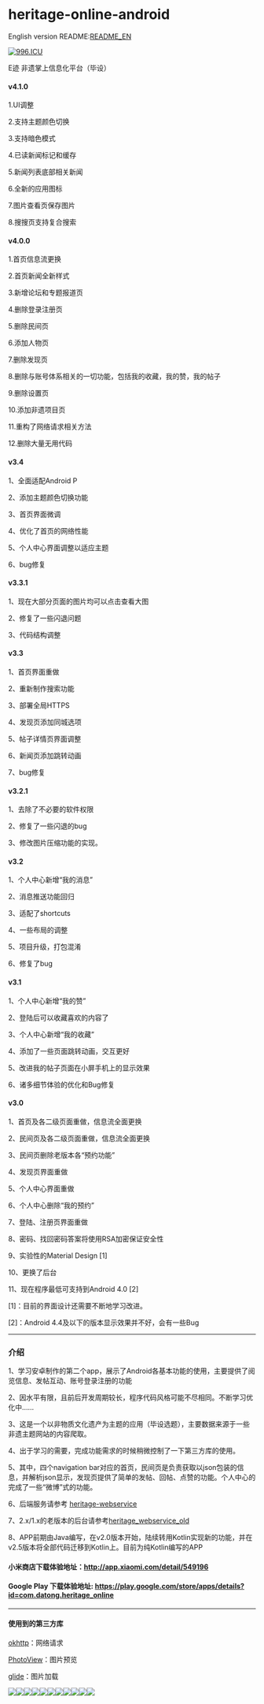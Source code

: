 
# heritage-online-android

English version README:[README_EN](https://github.com/sunkaiiii/heritage-online-android/blob/master/README_EN.md)

[![996.ICU](https://img.shields.io/badge/link-996.icu-red.svg)](https://996.icu) 

E迹 非遗掌上信息化平台（毕设）

#### v4.1.0 <br>

1.UI调整

2.支持主题颜色切换

3.支持暗色模式

4.已读新闻标记和缓存

5.新闻列表底部相关新闻

6.全新的应用图标

7.图片查看页保存图片

8.搜搜页支持复合搜索


#### v4.0.0 <br>

1.首页信息流更换

2.首页新闻全新样式

3.新增论坛和专题报道页

4.删除登录注册页

5.删除民间页

6.添加人物页

7.删除发现页

8.删除与账号体系相关的一切功能，包括我的收藏，我的赞，我的帖子

9.删除设置页

10.添加非遗项目页

11.重构了网络请求相关方法

12.删除大量无用代码

#### v3.4 <br>

1、全面适配Android P

2、添加主题颜色切换功能

3、首页界面微调

4、优化了首页的网络性能

5、个人中心界面调整以适应主题

6、bug修复

#### v3.3.1 <br>

1、现在大部分页面的图片均可以点击查看大图 

2、修复了一些闪退问题

3、代码结构调整

#### v3.3 <br>

1、首页界面重做

2、重新制作搜索功能

3、部署全局HTTPS

4、发现页添加同城选项

5、帖子详情页界面调整

6、新闻页添加跳转动画

7、bug修复

#### v3.2.1 <br>

1、去除了不必要的软件权限

2、修复了一些闪退的bug

3、修改图片压缩功能的实现。


#### v3.2 <br>

1、个人中心新增“我的消息”

2、消息推送功能回归

3、适配了shortcuts

4、一些布局的调整

5、项目升级，打包混淆

6、修复了bug


#### v3.1 <br>

1、个人中心新增“我的赞”

2、登陆后可以收藏喜欢的内容了

3、个人中心新增“我的收藏”

4、添加了一些页面跳转动画，交互更好

5、改进我的帖子页面在小屏手机上的显示效果

6、诸多细节体验的优化和Bug修复


#### v3.0 <br>

1、首页及各二级页面重做，信息流全面更换

2、民间页及各二级页面重做，信息流全面更换

3、民间页删除老版本各“预约功能”

4、发现页界面重做

5、个人中心界面重做

6、个人中心删除“我的预约”

7、登陆、注册页界面重做

8、密码、找回密码答案将使用RSA加密保证安全性

9、实验性的Material Design [1]

10、更换了后台

11、现在程序最低可支持到Android 4.0 [2]

  
[1]：目前的界面设计还需要不断地学习改进。

[2]：Android 4.4及以下的版本显示效果并不好，会有一些Bug
  

___

### 介绍

1、学习安卓制作的第二个app，展示了Android各基本功能的使用，主要提供了阅览信息、发帖互动、账号登录注册的功能

  

2、因水平有限，且前后开发周期较长，程序代码风格可能不尽相同。不断学习优化中……

  

3、这是一个以非物质文化遗产为主题的应用（毕设选题），主要数据来源于一些非遗主题网站的内容爬取。

  

4、出于学习的需要，完成功能需求的时候稍微控制了一下第三方库的使用。

  

5、其中，四个navigation bar对应的首页，民间页是负责获取以json包装的信息，并解析json显示，发现页提供了简单的发帖、回帖、点赞的功能。个人中心的完成了一些“微博”式的功能。



6、后端服务请参考 [heritage-webservice](https://github.com/sunkaiiii/heritage_webservice )



7、2.x/1.x的老版本的后台请参考[heritage_webservice_old](https://github.com/sunkaiiii/heritage_webservice_old)


  
8、APP前期由Java编写，在v2.0版本开始，陆续转用Kotlin实现新的功能，并在v2.5版本将全部代码迁移到Kotlin上。目前为纯Kotlin编写的APP

  
  

#### 小米商店下载体验地址：http://app.xiaomi.com/detail/549196

#### Google Play 下载体验地址: https://play.google.com/store/apps/details?id=com.datong.heritage_online

  
  

___

#### 使用到的第三方库



[okhttp](https://github.com/square/okhttp)：网络请求

  

[PhotoView](https://github.com/chrisbanes/PhotoView)：图片预览



[glide](https://github.com/bumptech/glide)：图片加载

  
  
  

![](https://sunkaiiii.github.io/docs/images/1.png)![](https://sunkaiiii.github.io/docs/images/2.png)![](https://sunkaiiii.github.io/docs/images/3.png)![](https://sunkaiiii.github.io/docs/images/11.png)![](https://sunkaiiii.github.io/docs/images/4.png)![](https://sunkaiiii.github.io/docs/images/5.png)![](https://sunkaiiii.github.io/docs/images/6.png)![](https://sunkaiiii.github.io/docs/images/7.png)![](https://sunkaiiii.github.io/docs/images/8.png)![](https://sunkaiiii.github.io/docs/images/9.png)![](https://sunkaiiii.github.io/docs/images/10.png)
